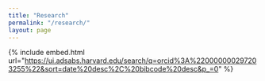 ```yaml
---
title: "Research"
permalink: "/research/"
layout: page
---
```

{% include embed.html url="https://ui.adsabs.harvard.edu/search/q=orcid%3A%220000000297203255%22&sort=date%20desc%2C%20bibcode%20desc&p_=0" %}
